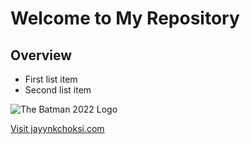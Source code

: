 # Welcome to My Repository

## Overview

- First list item
- Second list item

![The Batman 2022 Logo](https://upload.wikimedia.org/wikipedia/commons/d/d3/The_Batman_2022_Logo.svg)

[Visit jayynkchoksi.com](https://jayynkchoksi.com)

